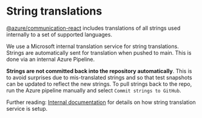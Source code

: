 # String translations

[@azure/communication-react](https://www.npmjs.com/package/@azure/communication-react) includes translations of all strings used internally to a set of supported languages.

We use a Microsoft internal translation service for string translations. Strings are automatically sent for translation when pushed to main. This is done via an internal Azure Pipeline.

**Strings are not committed back into the repository automatically**. This is to avoid surprises due to mis-translated strings and so that test snapshots can be updated to reflect the new strings. To pull strings back to the repo, run the Azure pipeline manually and select `Commit strings to GitHub`.

Further reading: [Internal documentation](https://skype.visualstudio.com/SPOOL/_wiki/wikis/SPOOL.wiki/25949/Localization) for details on how string translation service is setup.
